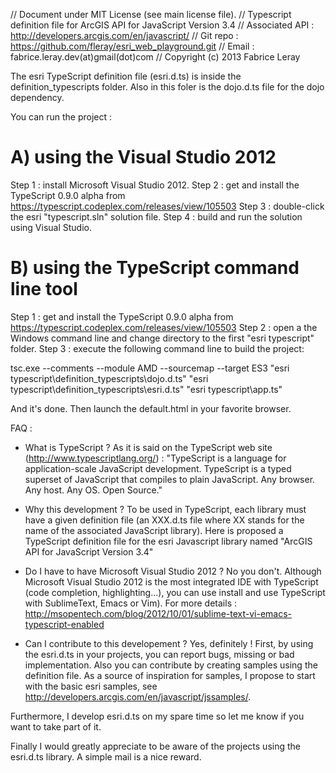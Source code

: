 // Document under MIT License (see main license file).
// Typescript definition file for ArcGIS API for JavaScript Version 3.4
// Associated API : http://developers.arcgis.com/en/javascript/
// Git repo : https://github.com/fleray/esri_web_playground.git
// Email : fabrice.leray.dev(at)gmail(dot)com
// Copyright (c) 2013 Fabrice Leray 

The esri TypeScript definition file (esri.d.ts) is inside the definition_typescripts folder. Also in this foler is the dojo.d.ts file for the dojo dependency.

You can run the project :

A) using the Visual Studio 2012
===============================
Step 1 : install Microsoft Visual Studio 2012.
Step 2 : get and install the TypeScript 0.9.0 alpha from https://typescript.codeplex.com/releases/view/105503
Step 3 : double-click the esri "typescript.sln" solution file.
Step 4 : build and run the solution using Visual Studio.

B) using the TypeScript command line tool
=========================================
Step 1 : get and install the TypeScript 0.9.0 alpha from https://typescript.codeplex.com/releases/view/105503
Step 2 : open a the Windows command line and change directory to the first "esri typescript" folder.
Step 3 : execute the following command line to build the project:

tsc.exe --comments --module AMD --sourcemap --target ES3 "esri typescript\definition_typescripts\dojo.d.ts" "esri typescript\definition_typescripts\esri.d.ts" "esri typescript\app.ts"

And it's done. Then launch the default.html in your favorite browser.


FAQ :

 - What is TypeScript ?
As it is said on the TypeScript web site (http://www.typescriptlang.org/) : 
"TypeScript is a language for application-scale JavaScript development.
TypeScript is a typed superset of JavaScript that compiles to plain JavaScript.
Any browser. Any host. Any OS. Open Source."

 - Why this development ?
To be used in TypeScript, each library must have a given definition  file (an XXX.d.ts file where XX stands for the name of the associated JavaScript library).
Here is proposed a TypeScript definition file for the esri Javascript library named "ArcGIS API for JavaScript Version 3.4"

 - Do I have to have Microsoft Visual Studio 2012 ?
No you don't. Although Microsoft Visual Studio 2012 is the most integrated IDE with TypeScript (code completion, highlighting...), you can use install and use TypeScript with SublimeText, Emacs or Vim). For more details : http://msopentech.com/blog/2012/10/01/sublime-text-vi-emacs-typescript-enabled

 - Can I contribute to this developement ?
Yes, definitely ! First, by using the esri.d.ts in your projects, you can report bugs, missing or bad implementation.
Also you can contribute by creating samples using the definition file. As a source of inspiration for samples, I propose to start with the basic esri samples, see http://developers.arcgis.com/en/javascript/jssamples/.

Furthermore, I develop esri.d.ts on my spare time so let me know if you want to take part of it.

Finally I would greatly appreciate to be aware of the projects using the esri.d.ts library. A simple mail is a nice reward.